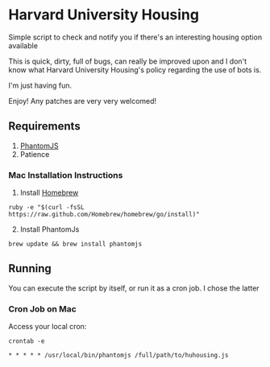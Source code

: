Harvard University Housing
=========

Simple script to check and notify you if there's an interesting housing option available

This is quick, dirty, full of bugs, can really be improved upon and I don't know what Harvard University Housing's policy regarding the use of bots is.

I'm just having fun.

Enjoy! Any patches are very very welcomed!

## Requirements
1. [PhantomJS](http://phantomjs.org)
2. Patience

### Mac Installation Instructions
1. Install [Homebrew](http://brew.sh/)
```
ruby -e "$(curl -fsSL https://raw.github.com/Homebrew/homebrew/go/install)"
```
2. Install PhantomJs
```
brew update && brew install phantomjs
```

## Running
You can execute the script by itself, or run it as a cron job. I chose the latter
### Cron Job on Mac
Access your local cron:
```
crontab -e
```

```cron
* * * * * /usr/local/bin/phantomjs /full/path/to/huhousing.js
```
